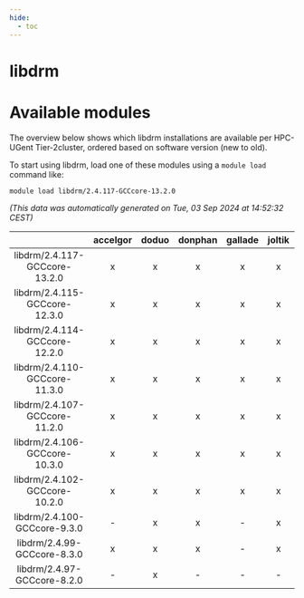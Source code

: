 ```yaml
---
hide:
  - toc
---
```


libdrm
======

# Available modules


The overview below shows which libdrm installations are available per HPC-UGent Tier-2cluster, ordered based on software version (new to old).

To start using libdrm, load one of these modules using a `module load` command like:

```shell
module load libdrm/2.4.117-GCCcore-13.2.0
```

*(This data was automatically generated on Tue, 03 Sep 2024 at 14:52:32 CEST)*  

| |accelgor|doduo|donphan|gallade|joltik|shinx|skitty|
| :---: | :---: | :---: | :---: | :---: | :---: | :---: | :---: |
|libdrm/2.4.117-GCCcore-13.2.0|x|x|x|x|x|x|x|
|libdrm/2.4.115-GCCcore-12.3.0|x|x|x|x|x|x|x|
|libdrm/2.4.114-GCCcore-12.2.0|x|x|x|x|x|x|x|
|libdrm/2.4.110-GCCcore-11.3.0|x|x|x|x|x|x|x|
|libdrm/2.4.107-GCCcore-11.2.0|x|x|x|x|x|-|x|
|libdrm/2.4.106-GCCcore-10.3.0|x|x|x|x|x|-|x|
|libdrm/2.4.102-GCCcore-10.2.0|x|x|x|x|x|-|x|
|libdrm/2.4.100-GCCcore-9.3.0|-|x|x|-|x|-|x|
|libdrm/2.4.99-GCCcore-8.3.0|x|x|x|-|x|-|x|
|libdrm/2.4.97-GCCcore-8.2.0|-|x|-|-|-|-|-|
